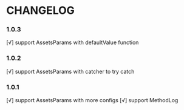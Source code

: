 # CHANGELOG

### 1.0.3
[√] support AssetsParams with defaultValue function
### 1.0.2
[√] support AssetsParams with catcher to try catch

### 1.0.1
[√] support AssetsParams with more configs
[√] support MethodLog

